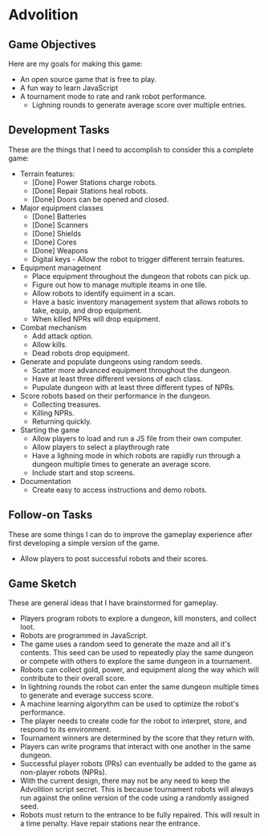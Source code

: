 # Advolition

## Game Objectives
Here are my goals for making this game:
- An open source game that is free to play.
- A fun way to learn JavaScript
- A tournament mode to rate and rank robot performance.
  - Lighning rounds to generate average score over multiple entries.

## Development Tasks
These are the things that I need to accomplish to consider this a complete game:

- Terrain features:
    - [Done] Power Stations charge robots.
    - [Done] Repair Stations heal robots.
    - [Done] Doors can be opened and closed.
- Major equipment classes
    - [Done] Batteries
    - [Done] Scanners
    - [Done] Shields
    - [Done] Cores
    - [Done] Weapons
    - Digital keys - Allow the robot to trigger different terrain features.
- Equipment management
    - Place equipment throughout the dungeon that robots can pick up.
    - Figure out how to manage multiple iteams in one tile.
    - Allow robots to identify equiment in a scan.
    - Have a basic inventory management system that allows robots to take, equip, and drop equipment.
    - When killed NPRs will drop equipment.
- Combat mechanism
    - Add attack option.
    - Allow kills.
    - Dead robots drop equipment.
- Generate and populate dungeons using random seeds.
    - Scatter more advanced equipment throughout the dungeon.  
    - Have at least three different versions of each class.
    - Pupulate dungeon with at least three different types of NPRs.
- Score robots based on their performance in the dungeon.
    - Collecting treasures.
    - Killing NPRs.
    - Returning quickly.
- Starting the game
    - Allow players to load and run a JS file from their own computer.
    - Allow players to select a playthrough rate
    - Have a lighning mode in which robots are rapidly run through a dungeon multiple times to generate an average score.
    - Include start and stop screens.
- Documentation
    - Create easy to access instructions and demo robots.

## Follow-on Tasks
These are some things I can do to improve the gameplay experience after first developing a simple version of the game.
- Allow players to post successful robots and their scores.

## Game Sketch
These are general ideas that I have brainstormed for gameplay.
- Players program robots to explore a dungeon, kill monsters, and collect loot.
- Robots are programmed in JavaScript.
- The game uses a random seed to generate the maze and all it's contents.  This seed can be used to repeatedly play the same dungeon or compete with others to explore the same dungeon in a tournament.
- Robots can collect gold, power, and equipment along the way which will contribute to their overall score.
- In lightning rounds the robot can enter the same dungeon multiple times to generate and everage success score.
- A machine learning algorythm can be used to optimize the robot's performance.
- The player needs to create code for the robot to interpret, store, and respond to its environment.
- Tournament winners are determined by the score that they return with.
- Players can write programs that interact with one another in the same dungeon.
- Successful player robots (PRs) can eventually be added to the game as non-player robots (NPRs).
- With the current design, there may not be any need to keep the Advolition script secret.  This is because tournament robots will always run against the online version of the code using a randomly assigned seed.
- Robots must return to the entrance to be fully repaired. This will result in a time penalty.  Have repair stations near the entrance.
